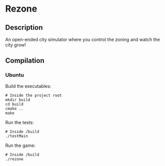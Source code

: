 # Rezone

## Description
An open-ended city simulator where you control the zoning and watch the city grow!

## Compilation

### Ubuntu
Build the executables:
```shell
# Inside the project root
mkdir build
cd build
cmake ..
make
```

Run the tests:
```shell
# Inside /build
./testMain
```

Run the game:
```shell
# Inside /build
./rezone
```
